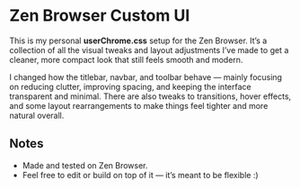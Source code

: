 # Zen Browser Custom UI

This is my personal **userChrome.css** setup for the Zen Browser. It’s a collection of all the visual tweaks and layout adjustments I’ve made to get a cleaner, more compact look that still feels smooth and modern.

I changed how the titlebar, navbar, and toolbar behave — mainly focusing on reducing clutter, improving spacing, and keeping the interface transparent and minimal. There are also tweaks to transitions, hover effects, and some layout rearrangements to make things feel tighter and more natural overall.


## Notes

- Made and tested on Zen Browser.  
- Feel free to edit or build on top of it — it’s meant to be flexible :)
